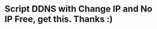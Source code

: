 Script DDNS with Change IP and No IP
Free, get this.
Thanks :)
======================================
